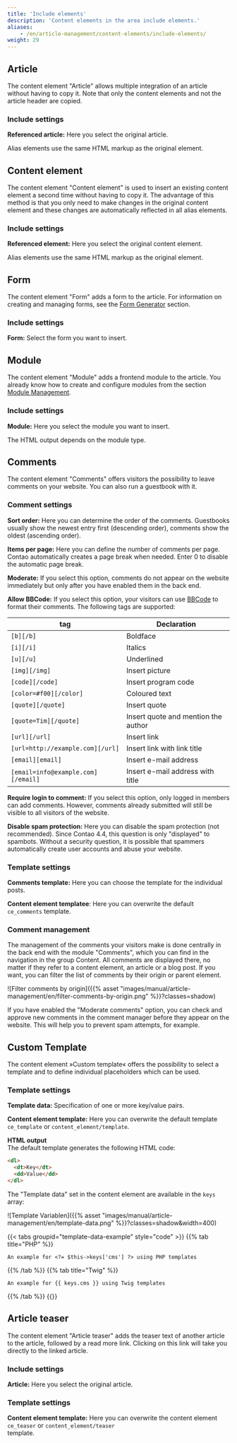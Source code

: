 ```yaml
---
title: 'Include elements'
description: 'Content elements in the area include elements.'
aliases:
    - /en/article-management/content-elements/include-elements/
weight: 29
---
```



## Article

The content element "Article" allows multiple integration of an article without having to copy it. Note that only the 
content elements and not the article header are copied.


### Include settings

**Referenced article:** Here you select the original article.

Alias elements use the same HTML markup as the original element.


## Content element

The content element "Content element" is used to insert an existing content element a second time without having to 
copy it. The advantage of this method is that you only need to make changes in the original content element and these 
changes are automatically reflected in all alias elements.


### Include settings

**Referenced element:** Here you select the original content element.

Alias elements use the same HTML markup as the original element.


## Form

The content element "Form" adds a form to the article. For information on creating and managing forms, see the 
[Form Generator](/en/form-generator/) section.


### Include settings

**Form:** Select the form you want to insert.


## Module

The content element "Module" adds a frontend module to the article. You already know how to create and configure modules 
from the section [Module Management](/en/layout/module-management/).


### Include settings

**Module:** Here you select the module you want to insert.

The HTML output depends on the module type.





## Comments

The content element "Comments" offers visitors the possibility to leave comments on your website. You can also run a 
guestbook with it.


### Comment settings

**Sort order:** Here you can determine the order of the comments. Guestbooks usually show the newest entry first 
(descending order), comments show the oldest (ascending order).

**Items per page:** Here you can define the number of comments per page. Contao automatically creates a page break when 
needed. Enter 0 to disable the automatic page break.

**Moderate:** If you select this option, comments do not appear on the website immediately but only after you have 
enabled them in the back end.

**Allow BBCode:** If you select this option, your visitors can use [BBCode](https://en.wikipedia.org/wiki/BBCode) to format their comments. The following 
tags are supported:

| tag                                  | Declaration                           |
|--------------------------------------|---------------------------------------|
| `[b][/b]`                            | Boldface                              |
| `[i][/i]`                            | Italics                               |
| `[u][/u]`                            | Underlined                            |
| `[img][/img]`                        | Insert picture                        |
| `[code][/code]`                      | Insert program code                   |
| `[color=#f00][/color]`               | Coloured text                         |
| `[quote][/quote]`                    | Insert quote                          |
| `[quote=Tim][/quote]`                | Insert quote and mention the author   |
| `[url][/url]`                        | Insert link                           |
| `[url=http://example.com][/url]`     | Insert link with link title           |
| `[email][email]`                     | Insert e-mail address                 |
| `[email=info@example.com][/email]`   | Insert e-mail address with title      |

**Require login to comment:** If you select this option, only logged in members can add comments. However, comments 
already submitted will still be visible to all visitors of the website.

**Disable spam protection:** Here you can disable the spam protection (not recommended). Since Contao 4.4, this question 
is only "displayed" to spambots. Without a security question, it is possible that spammers automatically create user 
accounts and abuse your website.


### Template settings

**Comments template:** Here you can choose the template for the individual posts.

**Content element templatee**: Here you can overwrite the default `ce_comments` template.



### Comment management

The management of the comments your visitors make is done centrally in the back end with the module "Comments", which 
you can find in the navigation in the group Content. All comments are displayed there, no matter if they refer to a 
content element, an article or a blog post. If you want, you can filter the list of comments by their origin or parent 
element.

![Filter comments by origin]({{% asset "images/manual/article-management/en/filter-comments-by-origin.png" %}}?classes=shadow)

If you have enabled the "Moderate comments" option, you can check and approve new comments in the comment manager 
before they appear on the website. This will help you to prevent spam attempts, for example.


## Custom Template

The content element »Custom template« offers the possibility to select a template and to define individual placeholders 
which can be used.


### Template settings

**Template data:** Specification of one or more key/value pairs.

**Content element template:** Here you can overwrite the default template `ce_template` or `content_element/template`.

**HTML output**  
The default template generates the following HTML code:

```html
<dl>
  <dt>Key</dt>
  <dd>Value</dd>
</dl>
```

The "Template data" set in the content element are available in the `keys` array:

![Template Variablen]({{% asset "images/manual/article-management/en/template-data.png" %}}?classes=shadow&width=400)

{{< tabs groupid="template-data-example" style="code" >}}
{{% tab title="PHP" %}}
```
An example for <?= $this->keys['cms'] ?> using PHP templates 
```
{{% /tab %}}
{{% tab title="Twig" %}}
```twig
An example for {{ keys.cms }} using Twig templates
```
{{% /tab %}}
{{</tabs>}}


## Article teaser

The content element "Article teaser" adds the teaser text of another article to the article, followed by a read more 
link. Clicking on this link will take you directly to the linked article.


### Include settings

**Article:** Here you select the original article.


### Template settings

**Content element template:** Here you can overwrite the content element `ce_teaser` or `content_element/teaser`  
template.